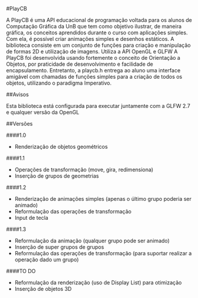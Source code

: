 #PlayCB


A PlayCB é uma API educacional de programação voltada para os alunos de Computação Gráfica da UnB que tem
como objetivo ilustrar, de maneira gráfica, os conceitos aprendidos durante o curso com aplicações simples. Com
ela, é possível criar animações simples e desenhos estáticos.
A biblioteca consiste em um conjunto de funções para criação e manipulação de formas 2D e utilização de imagens.
Utiliza a API OpenGL e GLFW
A PlayCB foi desenvolvida usando fortemente o conceito de Orientação a Objetos, por praticidade de desenvolvimento
e facilidade de encapsulamento. Entretanto, a playcb.h entrega ao aluno uma interface amigável com
chamadas de funções simples para a criação de todos os objetos, utilizando o paradigma Imperativo.

##Avisos

Esta biblioteca está configurada para executar juntamente com a GLFW 2.7 e qualquer versão da OpenGL

##Versões

####1.0
* Renderização de objetos geométricos

####1.1
* Operações de transformação (move, gira, redimensiona)
* Inserção de grupos de geometrias

####1.2
* Renderização de animações simples (apenas o último grupo poderia ser animado)
* Reformulação das operações de transformação
* Input de tecla

####1.3
* Reformulação da animação (qualquer grupo pode ser animado)
* Inserção de super grupos de grupos
* Reformulação das operações de transformação (para suportar realizar a operação dado um grupo)

####TO DO
* Reformulação da renderização (uso de Display List) para otimização
* Inserção de objetos 3D
